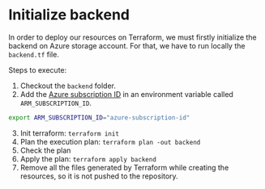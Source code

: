 # Initialize backend

In order to deploy our resources on Terraform, we must firstly initialize the backend
on Azure storage account. For that, we have to run locally the `backend.tf` file.

Steps to execute:

1. Checkout the `backend` folder.
2. Add the [Azure subscription ID](https://learn.microsoft.com/en-us/azure/azure-portal/get-subscription-tenant-id#find-your-azure-subscription) in an environment variable called `ARM_SUBSCRIPTION_ID`.
```sh
export ARM_SUBSCRIPTION_ID="azure-subscription-id"
```
3. Init terraform: `terraform init`
4. Plan the execution plan: `terraform plan -out backend`
5. Check the plan
6. Apply the plan: `terraform apply backend`
7. Remove all the files generated by Terraform while creating the resources, so it is not
pushed to the repository.
